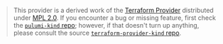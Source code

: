 > This provider is a derived work of the [Terraform Provider](https://github.com/terraform-providers/terraform-provider-kind)
> distributed under [MPL 2.0](https://www.mozilla.org/en-US/MPL/2.0/). If you encounter a bug or missing feature,
> first check the [`pulumi-kind` repo](https://github.com/pulumi/pulumi-kind/issues); however, if that doesn't turn up anything,
> please consult the source [`terraform-provider-kind` repo](https://github.com/terraform-providers/terraform-provider-kind/issues).